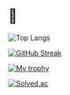 # 🐥

![Top Langs](https://github-readme-stats.vercel.app/api/top-langs/?username=minseok128&layout=compact&theme=)

[![GitHub Streak](http://github-readme-streak-stats.herokuapp.com?user=minseok128&theme=tokyonight_duo)](https://github.com/minseok128)

[![My trophy](https://github-profile-trophy.vercel.app/?username=minseok128&theme=darkhub&column=4&margin-w=10&margin-h=10)](https://github.com/minseok128)

[![Solved.ac](http://mazassumnida.wtf/api/v2/generate_badge?boj=minseok128)](https://solved.ac/profile/minseok128)
